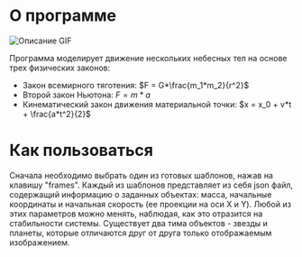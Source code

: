 # О программе

![Описание GIF](./demo.gif)

 Программа моделирует движение нескольких небесных тел на основе трех физических законов:
 - Закон всемирного тяготения: $F = G*\frac{m_1*m_2}{r^2}$
 - Второй закон Ньютона: $F = m*a$
 - Кинематический закон движения материальной точки: $x = x_0 + v*t + \frac{a*t^2}{2}$

# Как пользоваться
Сначала необходимо выбрать один из готовых шаблонов, нажав на клавишу "frames". Каждый из шаблонов представляет из себя json файл, содержащий информацию о заданных объектах: масса, начальные координаты и начальная скорость (ее проекции на оси X и Y). Любой из этих параметров можно менять, наблюдая, как это отразится на стабильности системы. Существует два тима объектов - звезды и планеты, которые отличаются друг от друга только отображаемым изображением.
